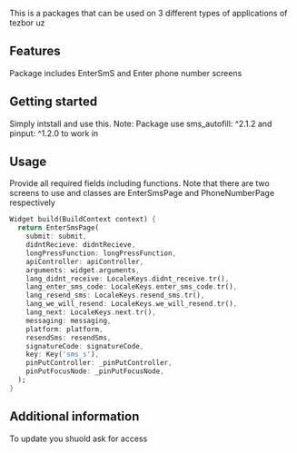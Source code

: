 <!--
This README describes the package. If you publish this package to pub.dev,
this README's contents appear on the landing page for your package.

For information about how to write a good package README, see the guide for
[writing package pages](https://dart.dev/guides/libraries/writing-package-pages).

For general information about developing packages, see the Dart guide for
[creating packages](https://dart.dev/guides/libraries/create-library-packages)
and the Flutter guide for
[developing packages and plugins](https://flutter.dev/developing-packages).
-->

This is a packages that can be used on 3 different types of applications of tezbor uz

## Features

Package includes EnterSmS and Enter phone number screens

## Getting started

Simply intstall and use this. Note: Package use sms_autofill: ^2.1.2 and pinput: ^1.2.0 to work in

## Usage

Provide all required fields including functions. Note that there are two screens to use and classes
are EnterSmsPage and PhoneNumberPage respectively

```dart
Widget build(BuildContext context) {
  return EnterSmsPage(
    submit: submit,
    didntRecieve: didntRecieve,
    longPressFunction: longPressFunction,
    apiController: apiController,
    arguments: widget.arguments,
    lang_didnt_receive: LocaleKeys.didnt_receive.tr(),
    lang_enter_sms_code: LocaleKeys.enter_sms_code.tr(),
    lang_resend_sms: LocaleKeys.resend_sms.tr(),
    lang_we_will_resend: LocaleKeys.we_will_resend.tr(),
    lang_next: LocaleKeys.next.tr(),
    messaging: messaging,
    platform: platform,
    resendSms: resendSms,
    signatureCode: signatureCode,
    key: Key('sms_s'),
    pinPutController: _pinPutController,
    pinPutFocusNode: _pinPutFocusNode,
  );
}
```

## Additional information

To update you shuold ask for access
